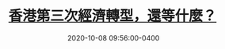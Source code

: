 ---
layout: post
title: <a href='https://www.master-insight.com/%e9%a6%99%e6%b8%af%e7%ac%ac%e4%b8%89%e6%ac%a1%e7%b6%93%e6%bf%9f%e8%bd%89%e5%9e%8b%ef%bc%8c%e9%82%84%e7%ad%89%e4%bb%80%e9%ba%bc%ef%bc%9f/' target="_blank">香港第三次經濟轉型，還等什麼？</a> 
date:  2020-10-08 09:56:00-0400
description: 筆者認為，繼1960年代本地經濟轉型至製造業為主導，及1990年代再轉型至金融地產物流等服務業後，必須進行第三次經濟轉型，切勿重蹈2003年沙士後的覆轍，靠旅遊及地產帶動復甦，錯失良機。
tags: Reindustralization HongKong
categories: Chinese
---